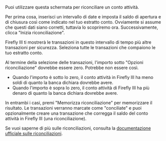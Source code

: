 Puoi utilizzare questa schermata per riconciliare un conto attività.

Per prima cosa, inserisci un intervallo di date e imposta il saldo di apertura e di chiusura così come indicato nel tuo estratto conto. Ovviamente si assume che questi dati siano corretti, tuttavia lo scopriremo ora. Successivamente, clicca "Inizia riconciliazione".

Firefly III ti mostrerà le transazioni in questo intervallo di tempo più altre transazioni per sicurezza. Seleziona tutte le transazioni che compaiono le tuo estratto conto.

Al termine della selezione delle transazioni, l'importo sotto "Opzioni riconciliazione" dovrebbe essere zero. Potrebbe non essere così.

* Quando l'importo è sotto lo zero, il conto attività in Firefly III ha meno soldi di quanto la banca dichiara dovrebbe avere.
* Quando l'importo è sopra lo zero, il conto attività di Firefly III ha più denaro di quanto la banca dichiara dovrebbe avere.

In entrambi i casi, premi "Memorizza riconciliazione" per memorizzare il risultato. Le transazioni verranno marcate come "conciliate" e puoi opzionalmente creare una transazione che corregga il saldo del conto attività in Firefly III (una riconciliazione).

Se vuoi saperne di più sulle riconciliazioni, consulta la [documentazione ufficiale sulle riconciliazioni](https://docs.firefly-iii.org/advanced-concepts/reconcile).